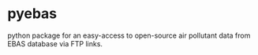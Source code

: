# pyebas
  python package for an easy-access to open-source air pollutant data from EBAS database via FTP links.
